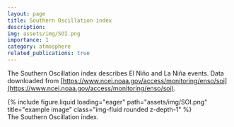 ```yaml
---
layout: page
title: Southern Oscillation index
description:
img: assets/img/SOI.png
importance: 1
category: atmosphere
related_publications: true
---
```


The Southern Oscillation index describes El Niño and La Niña events. Data downloaded from [https://www.ncei.noaa.gov/access/monitoring/enso/soi](https://www.ncei.noaa.gov/access/monitoring/enso/soi).

<div class="row">
    <div class="col-sm mt-3 mt-md-0">
        {% include figure.liquid loading="eager" path="assets/img/SOI.png" title="example image" class="img-fluid rounded z-depth-1" %}
    </div>
</div>
<div class="caption">
    The Southern Oscillation index.
</div>
